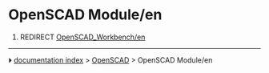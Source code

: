 # OpenSCAD Module/en
1.  REDIRECT [OpenSCAD_Workbench/en](OpenSCAD_Workbench/en.md)



---
⏵ [documentation index](../README.md) > [OpenSCAD](OpenSCAD_Workbench.md) > OpenSCAD Module/en
